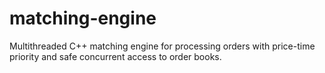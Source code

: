 # matching-engine
Multithreaded C++ matching engine for processing orders with price-time priority and safe concurrent access to order books.

